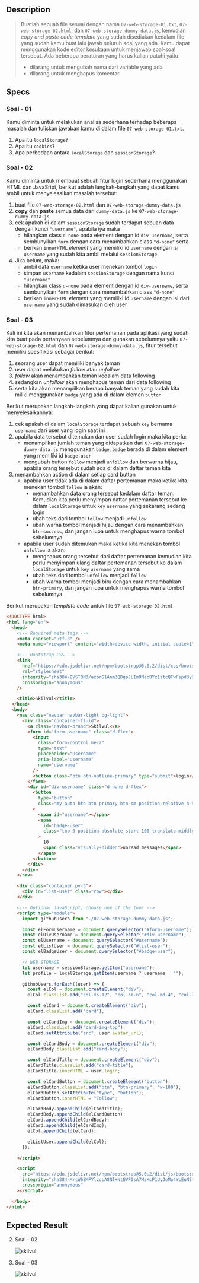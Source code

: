 ## Description
> Buatlah sebuah file sesuai dengan nama `07-web-storage-01.txt`, `07-web-storage-02.html`, dan `07-web-storage-dummy-data.js`, kemudian *copy and paste code template* yang sudah disediakan kedalam file yang sudah kamu buat lalu jawab seluruh soal yang ada. Kamu dapat menggunakan kode editor kesukaan untuk menjawab soal-soal tersebut. Ada beberapa peraturan yang harus kalian patuhi yaitu:
> - dilarang untuk mengubah nama dari variable yang ada
> - dilarang untuk menghapus komentar

## Specs

### Soal - 01
Kamu diminta untuk melakukan analisa sederhana terhadap beberapa masalah dan tuliskan jawaban kamu di dalam file `07-web-storage-01.txt`.
1. Apa itu `localStorage`?
2. Apa itu `cookies`?
3. Apa perbedaan antara `localStorage` dan `sessionStorage`?

### Soal - 02
Kamu diminta untuk membuat sebuah fitur login sederhana menggunakan HTML dan JavaSript, berikut adalah langkah-langkah yang dapat kamu ambil untuk menyelesaikan masalah tersebut:
1. buat file `07-web-storage-02.html` dan  `07-web-storage-dummy-data.js`
2. **copy** dan **paste** semua data dari `dummy-data.js` ke   `07-web-storage-dummy-data.js`
3. cek apakah di dalam `sessionStorage` sudah terdapat sebuah data dengan kunci `"username"`, apabila iya maka
   - hilangkan class `d-none` pada element dengan id `div-username`, serta sembunyikan `form` dengan cara menambahkan class `"d-none"` serta
   - berikan `innerHTML` *element* yang memiliki id `username` dengan isi `username` yang sudah kita ambil melalui `sessionStorage`
4. Jika belum, maka: 
    - ambil data `username` ketika user menekan tombol `login`
    - simpan `username` kedalam `sessionStorage` dengan nama kunci `"username"`
    - hilangkan class `d-none` pada element dengan id `div-username`, serta sembunyikan `form` dengan cara menambahkan class `"d-none"`
    - berikan `innerHTML` *element* yang memiliki id `username` dengan isi dari `username` yang sudah dimasukan oleh user

### Soal - 03
Kali ini kita akan menambahkan fitur pertemanan pada aplikasi yang sudah kita buat pada pertanyaan sebelumnya dan gunakan sebelumnya yaitu `07-web-storage-02.html` dan `07-web-storage-dummy-data.js`, fitur tersebut memiliki spesifikasi sebagai berikut:
1. seorang user dapat memiliki banyak teman
2. user dapat melakukan *follow* atau *unfollow*
3. *follow* akan menambahkan teman kedalam data following
4. sedangkan *unfollow* akan menghapus teman dari data following 
5. serta kita akan menampilkan berapa banyak teman yang sudah kita miliki menggunakan `badge` yang ada di dalam elemen `button`

Berikut merupakan langkah-langkah yang dapat kalian gunakan untuk menyelesaikannya:
1. cek apakah di dalam `localStorage` terdapat sebuah `key` bernama `username` dari user yang login saat ini
2. apabila data tersebut ditemukan dan user sudah login maka kita perlu:
   - menampilkan jumlah teman yang didapatkan dari  `07-web-storage-dummy-data.js` menggunakan `badge`, `badge` berada di dalam element yang memiliki id `badge-user`
   - mengubah button `follow` menjadi `unfollow` dan berwarna hijau, apabila orang tersebut sudah ada di dalam daftar teman kita
3. menambahkan action di dalam setiap card button
   - apabila user tidak ada di dalam daftar pertemanan maka ketika kita menekan tombol `follow` ia akan:
     - menambahkan data orang tersebut kedalam daftar teman. Kemudian kita perlu menyimpan daftar pertemanan tersebut ke dalam `localStorage` untuk `key` `username` yang sekarang sedang login
     - ubah teks dari tombol `follow` menjadi `unfollow`
     - ubah warna tombol menjadi hijau dengan cara menambahkan `btn-success`, dan jangan lupa untuk menghapus warna tombol sebelumnya
   - apabila user sudah ditemukan maka ketika kita menekan tombol `unfollow` ia akan:
     - menghapus orang tersebut dari daftar pertemanan kemudian kita perlu menyimpan ulang daftar pertemanan tersebut ke dalam `localStorage` untuk `key` `username` yang sama
     - ubah teks dari tombol `unfollow` menjadi `follow`
     - ubah warna tombol menjadi biru dengan cara menambahkan `btn-primary`, dan jangan lupa untuk menghapus warna tombol sebelumnya

Berikut merupakan *template code* untuk file `07-web-storage-02.html` 
```HTML
<!DOCTYPE html>
<html lang="en">
  <head>
    <!-- Required meta tags -->
    <meta charset="utf-8" />
    <meta name="viewport" content="width=device-width, initial-scale=1" />

    <!-- Bootstrap CSS -->
    <link
      href="https://cdn.jsdelivr.net/npm/bootstrap@5.0.2/dist/css/bootstrap.min.css"
      rel="stylesheet"
      integrity="sha384-EVSTQN3/azprG1Anm3QDgpJLIm9Nao0Yz1ztcQTwFspd3yD65VohhpuuCOmLASjC"
      crossorigin="anonymous"
    />

    <title>Skilvul</title>
  </head>
  <body>
    <nav class="navbar navbar-light bg-light">
      <div class="container-fluid">
        <a class="navbar-brand">Skilvul</a>
        <form id="form-username" class="d-flex">
          <input
            class="form-control me-2"
            type="text"
            placeholder="Username"
            aria-label="username"
            name="username"
          />
          <button class="btn btn-outline-primary" type="submit">login</button>
        </form>
        <div id="div-username" class="d-none d-flex">
          <button
            type="button"
            class="my-auto btn btn-primary btn-sm position-relative h-50"
          >
            <span id="username"></span>
            <span
              id="badge-user"
              class="top-0 position-absolute start-100 translate-middle badge rounded-pill bg-danger d-none"
            >
              10
              <span class="visually-hidden">unread messages</span>
            </span>
          </button>
        </div>
      </div>
    </nav>

    <div class="container py-5">
      <div id="list-user" class="row"></div>
    </div>

    <!-- Optional JavaScript; choose one of the two! -->
    <script type="module">
      import githubUsers from "./07-web-storage-dummy-data.js";

      const elFormUsername = document.querySelector("#form-username");
      const elDivUsername = document.querySelector("#div-username");
      const elUsername = document.querySelector("#username");
      const elListUser = document.querySelector("#list-user");
      const elBadgeUser = document.querySelector("#badge-user");

      // WEB STORAGE
      let username = sessionStorage.getItem("username");
      let profile = localStorage.getItem(username ? username : "");

      githubUsers.forEach((user) => {
        const elCol = document.createElement("div");
        elCol.classList.add("col-xs-12", "col-sm-6", "col-md-4", "col-lg-3");

        const elCard = document.createElement("div");
        elCard.classList.add("card");

        const elCardImg = document.createElement("div");
        elCard.classList.add("card-img-top");
        elCard.setAttribute("src", user.avatar_url);

        const elCardBody = document.createElement("div");
        elCardBody.classList.add("card-body");

        const elCardTitle = document.createElement("div");
        elCardTitle.classList.add("card-title");
        elCardTitle.innerHTML = user.login;

        const elCardButton = document.createElement("button");
        elCardButton.classList.add("btn", "btn-primary", "w-100");
        elCardButton.setAttribute("type", "button");
        elCardButton.innerHTML = "Follow";

        elCardBody.appendChild(elCardTitle);
        elCardBody.appendChild(elCardButton);
        elCard.appendChild(elCardBody);
        elCard.appendChild(elCardImg);
        elCol.appendChild(elCard);

        elListUser.appendChild(elCol);
      });

    </script>

    <script
      src="https://cdn.jsdelivr.net/npm/bootstrap@5.0.2/dist/js/bootstrap.bundle.min.js"
      integrity="sha384-MrcW6ZMFYlzcLA8Nl+NtUVF0sA7MsXsP1UyJoMp4YLEuNSfAP+JcXn/tWtIaxVXM"
      crossorigin="anonymous"
    ></script>

  </body>
</html>

```

## Expected Result

2. Soal - 02

   ![skilvul](https://skilvul-prod-01.s3.ap-southeast-1.amazonaws.com/lesson/full-stack-assignment/web-storage-01.gif)
3. Soal - 03

   ![skilvul](https://skilvul-prod-01.s3.ap-southeast-1.amazonaws.com/lesson/full-stack-assignment/web-storage-02.gif)

